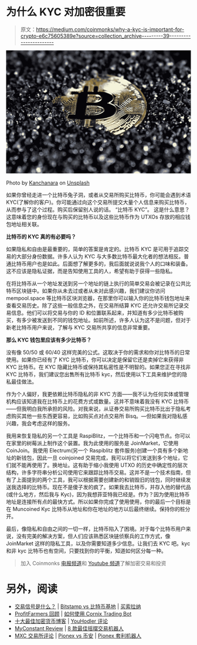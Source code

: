 # 为什么 KYC 对加密很重要

> 原文：<https://medium.com/coinmonks/why-a-kyc-is-important-for-crypto-e6c75605389e?source=collection_archive---------39----------------------->

![](img/86f19df061bdda7a21b1f2f489e4a86d.png)

Photo by [Kanchanara](https://unsplash.com/@kanchanara?utm_source=medium&utm_medium=referral) on [Unsplash](https://unsplash.com?utm_source=medium&utm_medium=referral)

如果你曾经走进一个比特币兔子洞，或者从交易所购买比特币，你可能会遇到术语 KYC(了解你的客户)。你可能通过向这个交易所提交大量个人信息来购买比特币，从而参与了这个过程。购买后保留别人说的话。
“比特币 KYC”。
这是什么意思？这意味着您的身份现在与购买的比特币以及这些比特币作为 UTXOs 存放的相应钱包地址相关联。

**比特币的 KYC 真的有必要吗？**

如果隐私和自由是最重要的，简单的答案是肯定的。比特币 KYC 是可用于追踪交易的大部分身份数据。许多人认为 KYC 与大多数比特币最大化者的想法相反。普通比特币用户也是如此。后面想了解更多的，我后面就说说我个人的口味和装备。这不应该是隐私证据，而是告知使用工具的人，希望有助于获得一些隐私。

在将比特币从一个地址发送到另一个地址的链上执行的简单交易会被记录在公共比特币区块链中。如果你从未去过或者从未对此感兴趣，我们建议你访问 mempool.space 等比特币区块浏览器，在那里你可以输入你的比特币钱包地址来查看交易历史。除了这些一般信息之外，在交易所结算 KYC 还允许交易所记录交易信息。他们可以将交易与你的 ID 和位置联系起来，并知道有多少比特币被购买，有多少被发送到不同的钱包地址。如前所述，许多人认为这不是问题，但对于新老比特币用户来说，了解与 KYC 交易所共享的信息非常重要。

**那么 KYC 钱包里应该有多少比特币？**

没有像 50/50 或 60/40 这样完美的公式。这取决于你的需求和你对比特币的日常使用。如果你已经有了 KYC 比特币，你可以决定是保留它还是卖掉它来获得非 KYC 比特币。在 KYC 隐藏比特币或保持其私密性是不明智的。如果您正在寻找非 KYC 比特币，我们建议您出售所有比特币 kyc，然后使用以下工具来维护您的隐私最佳做法。

作为个人偏好，我更依赖比特币隐私的非 KYC 方面——我不认为任何实体或管理机构应该知道我在比特币上的花费方式或数量。这并不意味着我没有 KYC 比特币——但我明白我所承担的风险。对我来说，从证券交易所购买比特币比出于隐私考虑购买其他一些东西更容易，比如购买点对点交易所 Bisq。—但如果我对隐私感兴趣，我会考虑这样的服务。

我用来恢复隐私的另一个工具是 RaspiBlitz，一个比特币和一个闪电节点。你可以在家里的树莓派上制作这个装置。我为此使用的服务是 JoinMarket，它使用 CoinJoin。我使用 Electrum(另一个 Raspiblitz 套件服务)创建一个具有多个新地址的新钱包，因此一旦 coinjoined 交易完成，我可以将它们发送到多个地址，它们就不能再使用了。换地址。这有助于缩小我使用 UTXO 的历史中确定性的层次结构，许多字符串分析公司使用它来跟踪比特币交易。这并不是一个技术指南，但有了上面提到的两个工具，我可以根据需要创建新的和销毁旧的钱包，同时继续发送我选择的比特币。现在不是傻子发的疯了。如果我去比特币，并存入他的替代品(或什么地方，然后我与 Kyc)，因为我想菲亚特我已经是。作为？因为使用比特币地址是连接所有点的最快方式。所以如果你完成了使用使用，你的最后一个目标是在 Muncoined Kyc 比特币从地址和你在地址的地方以后最终继续。保持你的桩分开。

最后，像隐私和自由之间的一切一样，比特币陷入了困境。对于每个比特币用户来说，没有完美的解决方案，但人们应该熟悉区块链侦察兵的工作方式，像 JoinMarket 这样的隐私工具，以及你需要知道多少信息。让我们去 KYC 吧。kyc 和非 kyc 比特币也有空间，只要找到你的平衡，知道如何区分每一种。

> 加入 Coinmonks [电报频道](https://t.me/coincodecap)和 [Youtube 频道](https://www.youtube.com/c/coinmonks/videos)了解加密交易和投资

# 另外，阅读

*   [交易信号是什么？](https://coincodecap.com/trading-signal) | [Bitstamp vs 比特币基地](https://coincodecap.com/bitstamp-coinbase) | [买索拉纳](https://coincodecap.com/buy-solana)
*   [ProfitFarmers 回顾](https://coincodecap.com/profitfarmers-review) | [如何使用 Cornix Trading Bot](https://coincodecap.com/cornix-trading-bot)
*   [十大最佳加密货币博客](https://coincodecap.com/best-cryptocurrency-blogs) | [YouHodler 评论](https://coincodecap.com/youhodler-review)
*   [MyConstant Review](https://coincodecap.com/myconstant-review) | [8 款最佳摇摆交易机器人](https://coincodecap.com/best-swing-trading-bots)
*   [MXC 交易所评论](/coinmonks/mxc-exchange-review-3af0ec1cba8c) | [Pionex vs 币安](https://coincodecap.com/pionex-vs-binance) | [Pionex 套利机器人](https://coincodecap.com/pionex-arbitrage-bot)